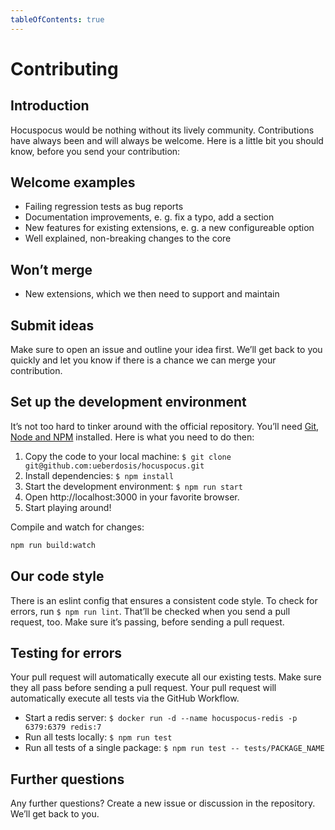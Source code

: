 ```yaml
---
tableOfContents: true
---
```


# Contributing

## Introduction

Hocuspocus would be nothing without its lively community. Contributions have always been and will always be welcome. Here is a little bit you should know, before you send your contribution:

## Welcome examples

- Failing regression tests as bug reports
- Documentation improvements, e. g. fix a typo, add a section
- New features for existing extensions, e. g. a new configureable option
- Well explained, non-breaking changes to the core

## Won’t merge

- New extensions, which we then need to support and maintain

## Submit ideas

Make sure to open an issue and outline your idea first. We’ll get back to you quickly and let you know if there is a chance we can merge your contribution.

## Set up the development environment

It’s not too hard to tinker around with the official repository. You’ll need [Git](https://github.com/git-guides/install-git), [Node and NPM](https://nodejs.org/en/download/) installed. Here is what you need to do then:

1. Copy the code to your local machine: `$ git clone git@github.com:ueberdosis/hocuspocus.git`
2. Install dependencies: `$ npm install`
3. Start the development environment: `$ npm run start`
4. Open http://localhost:3000 in your favorite browser.
5. Start playing around!

Compile and watch for changes:

```sh
npm run build:watch
```

## Our code style

There is an eslint config that ensures a consistent code style. To check for errors, run `$ npm run lint`. That’ll be checked when you send a pull request, too. Make sure it’s passing, before sending a pull request.

## Testing for errors
Your pull request will automatically execute all our existing tests. Make sure they all pass before sending a pull request. Your pull request will automatically execute all tests via the GitHub Workflow.

- Start a redis server: `$ docker run -d --name hocuspocus-redis -p 6379:6379 redis:7`
- Run all tests locally: `$ npm run test`
- Run all tests of a single package: `$ npm run test -- tests/PACKAGE_NAME`


## Further questions

Any further questions? Create a new issue or discussion in the repository. We’ll get back to you.
